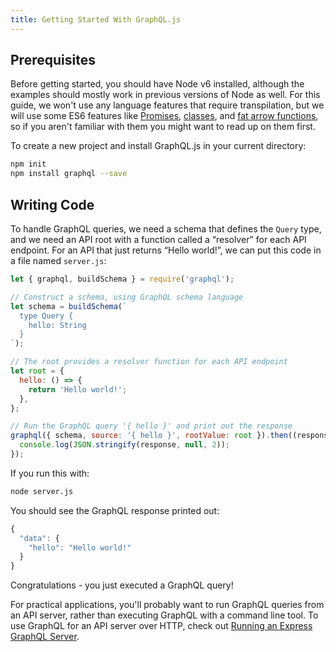 ```yaml
---
title: Getting Started With GraphQL.js
---
```


## Prerequisites

Before getting started, you should have Node v6 installed, although the examples should mostly work in previous versions of Node as well. For this guide, we won't use any language features that require transpilation, but we will use some ES6 features like [Promises](http://www.html5rocks.com/en/tutorials/es6/promises/), [classes](http://javascriptplayground.com/blog/2014/07/introduction-to-es6-classes-tutorial/), and [fat arrow functions](https://strongloop.com/strongblog/an-introduction-to-javascript-es6-arrow-functions/), so if you aren't familiar with them you might want to read up on them first.

To create a new project and install GraphQL.js in your current directory:

```bash
npm init
npm install graphql --save
```

## Writing Code

To handle GraphQL queries, we need a schema that defines the `Query` type, and we need an API root with a function called a “resolver” for each API endpoint. For an API that just returns “Hello world!”, we can put this code in a file named `server.js`:

```js
let { graphql, buildSchema } = require('graphql');

// Construct a schema, using GraphQL schema language
let schema = buildSchema(`
  type Query {
    hello: String
  }
`);

// The root provides a resolver function for each API endpoint
let root = {
  hello: () => {
    return 'Hello world!';
  },
};

// Run the GraphQL query '{ hello }' and print out the response
graphql({ schema, source: '{ hello }', rootValue: root }).then((response) => {
  console.log(JSON.stringify(response, null, 2));
});
```

If you run this with:

```bash
node server.js
```

You should see the GraphQL response printed out:

```js
{
  "data": {
    "hello": "Hello world!"
  }
}
```

Congratulations - you just executed a GraphQL query!

For practical applications, you'll probably want to run GraphQL queries from an API server, rather than executing GraphQL with a command line tool. To use GraphQL for an API server over HTTP, check out [Running an Express GraphQL Server](./running-an-express-graphql-server.md).
